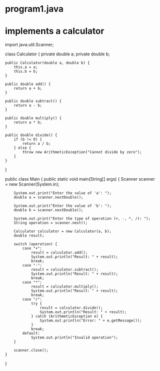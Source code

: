 # program1.java
# implements a calculator

import java.util.Scanner;

class Calculator {
    private double a;
    private double b;

    public Calculator(double a, double b) {
        this.a = a;
        this.b = b;
    }

    public double add() {
        return a + b;
    }

    public double subtract() {
        return a - b;
    }

    public double multiply() {
        return a * b;
    }

    public double divide() {
        if (b != 0) {
            return a / b;
        } else {
            throw new ArithmeticException("Cannot divide by zero");
        }
    }
}

public class Main {
    public static void main(String[] args) {
        Scanner scanner = new Scanner(System.in);

        System.out.print("Enter the value of 'a': ");
        double a = scanner.nextDouble();

        System.out.print("Enter the value of 'b': ");
        double b = scanner.nextDouble();

        System.out.print("Enter the type of operation (+, -, *, /): ");
        String operation = scanner.next();

        Calculator calculator = new Calculator(a, b);
        double result;

        switch (operation) {
            case "+":
                result = calculator.add();
                System.out.println("Result: " + result);
                break;
            case "-":
                result = calculator.subtract();
                System.out.println("Result: " + result);
                break;
            case "*":
                result = calculator.multiply();
                System.out.println("Result: " + result);
                break;
            case "/":
                try {
                    result = calculator.divide();
                    System.out.println("Result: " + result);
                } catch (ArithmeticException e) {
                    System.out.println("Error: " + e.getMessage());
                }
                break;
            default:
                System.out.println("Invalid operation");
        }

        scanner.close();
    }
}


